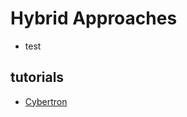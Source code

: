 # Hybrid Approaches

- test

## tutorials

- [Cybertron](https://gitee.com/mindspore/mindscience/tree/master/MindSPONGE/tutorials/cybertron)